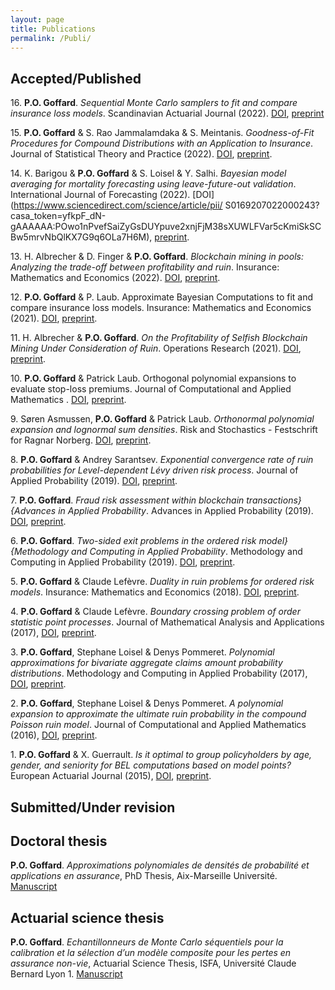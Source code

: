 ```yaml
---
layout: page
title: Publications
permalink: /Publi/
---
```


## Accepted/Published

16\. **P.O. Goffard**. *Sequential Monte Carlo samplers to fit and compare insurance loss models*. Scandinavian Actuarial Journal (2022). [DOI](https://doi.org/10.1080/03461238.2022.2145577), [preprint](https://hal.science/hal-03263471)

15\. **P.O. Goffard** & S. Rao Jammalamdaka & S. Meintanis. *Goodness-of-Fit Procedures for Compound Distributions with an Application to Insurance*. Journal of Statistical Theory and Practice (2022). [DOI](https://link.springer.com/article/10.1007/s42519-022-00276-6), [preprint](https://hal.science/hal-02120870).

14\. K. Barigou & **P.O. Goffard** & S. Loisel & Y. Salhi. *Bayesian model averaging for mortality forecasting using leave-future-out validation*. International Journal of Forecasting (2022). [DOI](https://www.sciencedirect.com/science/article/pii/
S0169207022000243?casa_token=yfkpF_dN-gAAAAAA:POwo1nPvefSaiZyGsDUYpuve2xnjFjM38sXUWLFVar5cKmiSkSCBw5mrvNbQlKX7G9q6OLa7H6M), [preprint](https://hal.science/hal-03175212).

13\. H. Albrecher & D. Finger & **P.O. Goffard**. *Blockchain mining in pools: Analyzing the trade-off between profitability and ruin*. Insurance: Mathematics and Economics (2022). [DOI](https://www.sciencedirect.com/science/article/pii/S016766872200049X), [preprint](https://hal.science/hal-03336851).

12\. **P.O. Goffard** & P. Laub. Approximate Bayesian Computations to fit and compare insurance loss models. Insurance: Mathematics and Economics (2021). [DOI](https://www.sciencedirect.com/science/article/pii/S0167668721000998?casa_token=pQF9vRFqHo8AAAAA:oyAbD_NT2wVUKzFk7D2_hvmqGAHq45XFRvTMJu4APLs6ylIUyfpiVjBO_sAeGPoihu5UblQqF_8), [preprint](https://hal.science/hal-02891046).

11\. H. Albrecher & **P.O. Goffard**. *On the Profitability of Selfish Blockchain Mining Under Consideration of Ruin*. Operations Research (2021). [DOI](https://pubsonline.informs.org/doi/abs/10.1287/opre.2021.2169), [preprint](https://hal.science/hal-02649025).

10\. **P.O. Goffard** & Patrick Laub. Orthogonal polynomial expansions to evaluate
stop-loss premiums. Journal of Computational and Applied Mathematics . [DOI](https://www.sciencedirect.com/science/article/abs/pii/S0377042719306533), [preprint](https://hal.science/hal-01626545).

9\. Søren Asmussen, **P.O. Goffard** &  Patrick Laub. *Orthonormal polynomial expansion and lognormal sum densities*. Risk and Stochastics - Festschrift for Ragnar Norberg. [DOI](https://doi.org/10.1142/9781786341952_0008), [preprint](https://hal.science/hal-01249930).

8\. **P.O. Goffard** & Andrey Sarantsev. *Exponential convergence rate of ruin probabilities for Level-dependent Lévy driven risk process*. Journal of Applied Probability (2019). [DOI](https://www.cambridge.org/core/journals/journal-of-applied-probability/article/abs/exponential-convergence-rate-of-ruin-probabilities-for-leveldependent-levydriven-risk-processes/840E17B2480AC08C0444EFAC9F648DB8), [preprint](https://hal.science/hal-01612933).


7\. **P.O. Goffard**. *Fraud risk assessment within blockchain transactions}{Advances in Applied Probability*. Advances in Applied Probability (2019). [DOI](https://www.cambridge.org/core/journals/advances-in-applied-probability/article/abs/fraud-risk-assessment-within-blockchain-transactions/DC96574C5098794A8345167F69149A44), [preprint](https://hal.science/hal-01716687).

6\. **P.O. Goffard**. *Two-sided exit problems in the ordered risk model}{Methodology and Computing in Applied Probability*. Methodology and Computing in Applied Probability (2019). [DOI](https://link.springer.com/article/10.1007/s11009-017-9606-z), [preprint](https://hal.science/hal-01528204).

5\. **P.O. Goffard** &  Claude Lefèvre. *Duality in ruin problems for ordered risk 
models*. Insurance: Mathematics and Economics (2018). [DOI](https://www.sciencedirect.com/science/article/pii/S0167668716304863?casa_token=gYN4GnhhsSwAAAAA:1Xrnzk-iExE_6B4FyOwLwR_WueGykXMSO-QtZkO8CiIvGFkxxeDqPQpOI-6t0CoeMo8tID6Tx5o), [preprint](https://hal.science/hal-01398910).

4\. **P.O. Goffard** &  Claude Lefèvre.  *Boundary crossing problem of order statistic point processes*. Journal of Mathematical Analysis and Applications (2017), [DOI](https://www.sciencedirect.com/science/article/pii/S0022247X16306400), [preprint](https://hal.science/hal-01354276).


3\. **P.O. Goffard**, Stephane Loisel &  Denys Pommeret. *Polynomial approximations for 
bivariate aggregate claims amount probability distributions*. Methodology and Computing in Applied Probability (2017), [DOI](https://link.springer.com/article/10.1007/s11009-015-9470-7), [preprint](https://hal.science/hal-01292949).

2\. **P.O. Goffard**, Stephane Loisel &  Denys Pommeret. *A polynomial expansion to approximate the ultimate ruin probability in the compound Poisson ruin model*.
 Journal of Computational and Applied Mathematics (2016), [DOI](https://www.sciencedirect.com/science/article/pii/S0377042715003222), [preprint](https://hal.science/hal-00853680).

1\. **P.O. Goffard** & X. Guerrault. *Is it optimal to group policyholders by age, gender, and seniority for BEL computations based on model points?* European Actuarial Journal (2015), [DOI](https://link.springer.com/article/10.1007/s13385-015-0106-7), [preprint](https://hal.science/hal-01080185).


## Submitted/Under revision

## Doctoral thesis

**P.O. Goffard**. *Approximations polynomiales de densités de probabilité et applications en assurance*, PhD Thesis, Aix-Marseille Université. [Manuscript](https://www.theses.fr/2015AIXM4026)

## Actuarial science thesis

**P.O. Goffard**. *Echantillonneurs de Monte Carlo séquentiels pour la calibration et la sélection d’un
modèle composite pour les pertes en assurance non-vie*, Actuarial Science Thesis, ISFA, Université Claude Bernard Lyon 1. [Manuscript](https://www.institutdesactuaires.com/se-documenter/memoires/memoires-d-actuariat-4651?id=9966883d1099e45eb49d63cd00093b47)




<!-- ## Non peer-reviewed
* 2016 **P.O. Goffard**, [Polynomial approximations suited for compound distribution: Applications to insurance](/Publications/GoffardPO_SCOR_Paper.pdf), SCOR paper. -->




